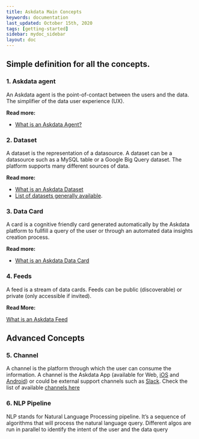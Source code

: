 ```yaml
---
title: Askdata Main Concepts
keywords: documentation
last_updated: October 15th, 2020
tags: [getting-started]
sidebar: mydoc_sidebar
layout: doc
---
```


## Simple definition for all the concepts.

### 1. Askdata agent

An Askdata agent is the point-of-contact between the users and the data. The simplifier of the data user experience (UX).

**Read more:**

* [What is an Askdata Agent?](docs/what-is-an-askdata-agent)

### 2. Dataset

A dataset is the representation of a datasource. A dataset can be a datasource such as a MySQL table or a Google Big Query dataset. The platform supports many different sources of data.

**Read more:**

* [What is an Askdata Dataset](/docs/what-is-a-dataset)
* [List of datasets generally available](https://www.askdata.com/datasets).

### 3. Data Card

A card is a cognitive friendly card generated automatically by the Askdata platform to fullfill a query of the user or through an automated data insights creation process.

**Read more:**

* [What is an Askdata Data Card](/docs/what-is-a-datacard)

### 4. Feeds

A feed is a stream of data cards. Feeds can be public (discoverable) or private (only accessible if invited).

**Read More:**

[What is an Askdata Feed](/docs/what-is-an-askdata-feed)

## Advanced Concepts 

### 5. Channel

A channel is the platform through which the user can consume the information. A channel is the Askdata App (available for Web, [iOS](http://ios.askdata.com) and [Android](http://android.askdata.com)) or could be external support channels such as [Slack](https://www.askdata.com/slack). Check the list of available [channels here](https://www.askdata.com/channels)

### 6. NLP Pipeline

NLP stands for Natural Language Processing pipeline. It’s a sequence of algorithms that will process the natural language query. Different algos are run in parallel to identify the intent of the user and the data query
